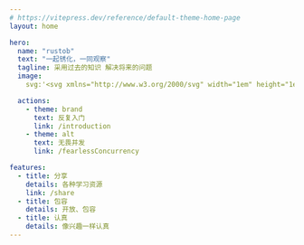 ```yaml
---
# https://vitepress.dev/reference/default-theme-home-page
layout: home

hero:
  name: "rustob"
  text: "一起锈化，一同观察"
  tagline: 采用过去的知识 解决将来的问题
  image:
    svg:'<svg xmlns="http://www.w3.org/2000/svg" width="1em" height="1em" viewBox="0 0 512 512"><path fill="currentColor" d="M71 22.406v102.53h202.25v18.69h-73.22v36.968h-18.686v-36.97H79.156l43.375 53.782h180.44v18.688H180.905v36.97H162.22v-36.97h-39.407v163.562h58.53v-44.75H157.47V316.22h74.155v-33.66H193.72v-18.687h97.218v18.688h-40.625v33.656h73.28v18.686h-32.437v44.75h26.313v18.688h-63.69l-2.686 74.03l-18.688-.687l2.656-73.343H93.032V398h-.22l-28.687 92.844h79.844l9.81-70.688l18.5 2.563l-9.468 68.124H453.25L424.562 398h-30.03V197.78l51.812-64.25V22.407h-64.406v52.438h-39.22V22.406h-65.124v52.438h-38.53V22.406h-65.126v52.438h-38.5V22.406zm129.03 312.5v44.75h72.44v-44.75z"/></svg>'

  actions:
    - theme: brand
      text: 反复入门
      link: /introduction
    - theme: alt
      text: 无畏并发
      link: /fearlessConcurrency

features:
  - title: 分享
    details: 各种学习资源
    link: /share
  - title: 包容
    details: 开放、包容
  - title: 认真
    details: 像兴趣一样认真
---
```



